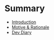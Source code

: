 # Summary

- [Introduction](./intro.md)
- [Motive & Rationale](./rationale.md)
- [Dev Diary](./diary.md)